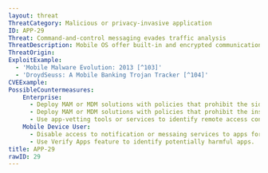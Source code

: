 ```yaml
---
layout: threat
ThreatCategory: Malicious or privacy-invasive application
ID: APP-29
Threat: Command-and-control messaging evades traffic analysis
ThreatDescription: Mobile OS offer built-in and encrypted communication channels that may appear to be normal traffic or occur out-of-band (over a cellular connection), thereby evading detection by Wi-Fi-based enterprise traffic analysis tools. Google offers Google Cloud Messaging (GCM) and newly, Firebase Cloud Messaging (FCM), which provides two-way communication. Apple offers the Apple Push Notification Service (APNS), which offers one-way communication from server-to-device. Both services are commonly used within mobile apps, which makes detecting abuse of these services difficult.
ThreatOrigin:
ExploitExample:
  - 'Mobile Malware Evolution: 2013 [^103]'
  - 'DroydSeuss: A Mobile Banking Trojan Tracker [^104]'
CVEExample:
PossibleCountermeasures:
    Enterprise:
      - Deploy MAM or MDM solutions with policies that prohibit the side-loading of apps, which may bypass security checks on the app.
      - Deploy MAM or MDM solutions with policies that prohibit the installation of apps from 3rd party (unofficial) app stores.
      - Use app-vetting tools or services to identify remote access control apps that receive commands over notification or messaging serices or other communication channels.
    Mobile Device User:
      - Disable access to notification or messaing services to apps for which such functions are not actually used.
      - Use Verify Apps feature to identify potentially harmful apps.
title: APP-29
rawID: 29
---
```

